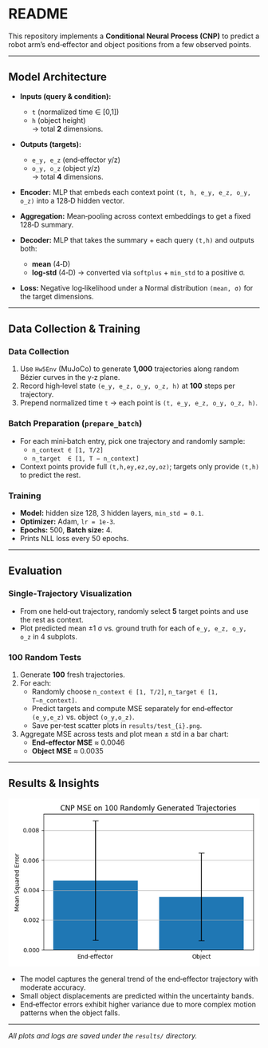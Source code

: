 # README

This repository implements a **Conditional Neural Process (CNP)** to predict a robot arm’s end‑effector and object positions from a few observed points.

---

## Model Architecture

- **Inputs (query & condition):**

  - `t` (normalized time ∈ [0,1])
  - `h` (object height)  
    → total **2** dimensions.

- **Outputs (targets):**

  - `e_y, e_z` (end‑effector y/z)
  - `o_y, o_z` (object y/z)  
    → total **4** dimensions.

- **Encoder:** MLP that embeds each context point `(t, h, e_y, e_z, o_y, o_z)` into a 128‑D hidden vector.
- **Aggregation:** Mean‑pooling across context embeddings to get a fixed 128‑D summary.
- **Decoder:** MLP that takes the summary + each query `(t,h)` and outputs both:
  - **mean** (4‑D)
  - **log‑std** (4‑D) → converted via `softplus` + `min_std` to a positive σ.
- **Loss:** Negative log‑likelihood under a Normal distribution `(mean, σ)` for the target dimensions.

---

## Data Collection & Training

### Data Collection

1. Use `Hw5Env` (MuJoCo) to generate **1,000** trajectories along random Bézier curves in the y‑z plane.
2. Record high‑level state `(e_y, e_z, o_y, o_z, h)` at **100** steps per trajectory.
3. Prepend normalized time `t` → each point is `(t, e_y, e_z, o_y, o_z, h)`.

### Batch Preparation (`prepare_batch`)

- For each mini‑batch entry, pick one trajectory and randomly sample:
  - `n_context ∈ [1, T/2]`
  - `n_target  ∈ [1, T − n_context]`
- Context points provide full `(t,h,ey,ez,oy,oz)`; targets only provide `(t,h)` to predict the rest.

### Training

- **Model:** hidden size 128, 3 hidden layers, `min_std = 0.1`.
- **Optimizer:** Adam, `lr = 1e-3`.
- **Epochs:** 500, **Batch size:** 4.
- Prints NLL loss every 50 epochs.

---

## Evaluation

### Single‑Trajectory Visualization

- From one held‑out trajectory, randomly select **5** target points and use the rest as context.
- Plot predicted mean ±1 σ vs. ground truth for each of `e_y, e_z, o_y, o_z` in 4 subplots.

### 100 Random Tests

1. Generate **100** fresh trajectories.
2. For each:
   - Randomly choose `n_context ∈ [1, T/2]`, `n_target ∈ [1, T−n_context]`.
   - Predict targets and compute MSE separately for end‑effector `(e_y,e_z)` vs. object `(o_y,o_z)`.
   - Save per‑test scatter plots in `results/test_{i}.png`.
3. Aggregate MSE across tests and plot mean ± std in a bar chart:
   - **End‑effector MSE** ≈ 0.0046
   - **Object MSE** ≈ 0.0035

---

## Results & Insights

![MSE Bar Plot](src/results/mse.png)

- The model captures the general trend of the end‑effector trajectory with moderate accuracy.
- Small object displacements are predicted within the uncertainty bands.
- End‑effector errors exhibit higher variance due to more complex motion patterns when the object falls.

---

_All plots and logs are saved under the `results/` directory._
